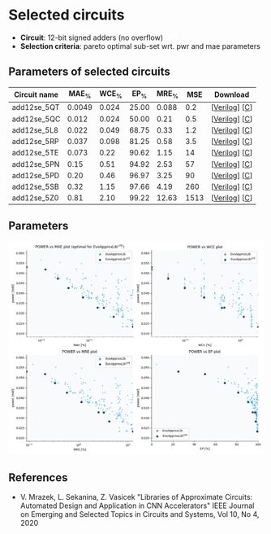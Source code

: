 
Selected circuits
===================
 - **Circuit**: 12-bit signed adders (no overflow)
 - **Selection criteria**: pareto optimal sub-set wrt. pwr and mae parameters

Parameters of selected circuits
----------------------------

| Circuit name | MAE<sub>%</sub> | WCE<sub>%</sub> | EP<sub>%</sub> | MRE<sub>%</sub> | MSE | Download |
| --- |  --- | --- | --- | --- | --- | --- | 
| add12se_5QT | 0.0049 | 0.024 | 25.00 | 0.088 | 0.2 |  [[Verilog](add12se_5QT.v)]  [[C](add12se_5QT.c)] |
| add12se_5QC | 0.012 | 0.024 | 50.00 | 0.21 | 0.5 |  [[Verilog](add12se_5QC.v)]  [[C](add12se_5QC.c)] |
| add12se_5L8 | 0.022 | 0.049 | 68.75 | 0.33 | 1.2 |  [[Verilog](add12se_5L8.v)]  [[C](add12se_5L8.c)] |
| add12se_5RP | 0.037 | 0.098 | 81.25 | 0.58 | 3.5 |  [[Verilog](add12se_5RP.v)]  [[C](add12se_5RP.c)] |
| add12se_5TE | 0.073 | 0.22 | 90.62 | 1.15 | 14 |  [[Verilog](add12se_5TE.v)]  [[C](add12se_5TE.c)] |
| add12se_5PN | 0.15 | 0.51 | 94.92 | 2.53 | 57 |  [[Verilog](add12se_5PN.v)]  [[C](add12se_5PN.c)] |
| add12se_5PD | 0.20 | 0.46 | 96.97 | 3.25 | 90 |  [[Verilog](add12se_5PD.v)]  [[C](add12se_5PD.c)] |
| add12se_5SB | 0.32 | 1.15 | 97.66 | 4.19 | 260 |  [[Verilog](add12se_5SB.v)]  [[C](add12se_5SB.c)] |
| add12se_5Z0 | 0.81 | 2.10 | 99.22 | 12.63 | 1513 |  [[Verilog](add12se_5Z0.v)]  [[C](add12se_5Z0.c)] |
    
Parameters
--------------
![Parameters figure](fig.png)

References
--------------
   - V. Mrazek, L. Sekanina, Z. Vasicek "Libraries of Approximate Circuits: Automated Design and Application in CNN Accelerators" IEEE Journal on Emerging and Selected Topics in Circuits and Systems, Vol 10, No 4, 2020

             